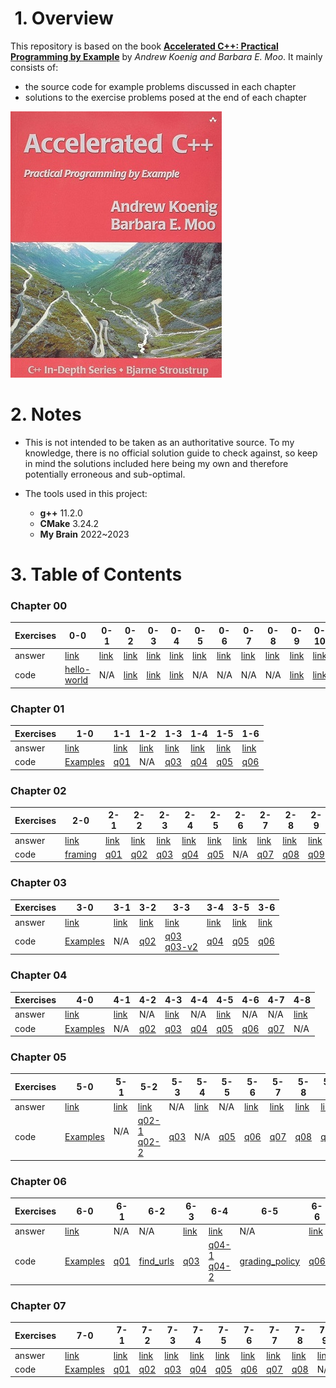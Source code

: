 #  1. Overview
This repository is based on the book [**Accelerated C++: Practical Programming by Example**](https://www.amazon.com/Accelerated-C-Practical-Programming-Example/dp/020170353X) by _Andrew Koenig and Barbara E. Moo_. It mainly consists of:
* the source code for example problems discussed in each chapter
* solutions to the exercise problems posed at the end of each chapter

![](book-cover.jpg)

# 2. Notes
* This is not intended to be taken as an authoritative source. To my knowledge, there is no official solution guide to check against, so keep in mind the solutions included here being my own and therefore potentially erroneous and sub-optimal.

* The tools used in this project:
	* **g++** 11.2.0
	* **CMake** 3.24.2
	* **My Brain** 2022~2023

# 3. Table of Contents
### Chapter 00
| Exercises | 0-0 | 0-1 | 0-2 | 0-3 | 0-4 | 0-5 | 0-6 | 0-7 | 0-8 | 0-9 | 0-10 |
|-----------|-----|-----|-----|-----|-----|-----|-----|-----|-----|-----|------|
| answer    | [link](/Chapter%2000#q0-0-compile-and-run-the-hello-world-program) | [link](/Chapter%2000#q0-1-what-does-the-following-statement-do) | [link](/Chapter%2000#q0-2-write-a-program-that-when-run-writes) | [link](/Chapter%2000#q0-3-the-string-literal-t-represents-a-tab-character-different-c-implementations-display-tabs-in-different-ways-experiment-with-your-implementation-to-learn-how-it-treats-tabs) | [link](/Chapter%2000#q0-4-write-a-program-that-when-run-writes-the-hello-world-program-as-its-output) | [link](/Chapter%2000#q0-5-is-this-a-valid-program-why-or-why-not) | [link](/Chapter%2000#q0-6-is-this-a-valid-program-why-or-why-not) | [link](/Chapter%2000#q0-7-what-about-this-one) | [link](/Chapter%2000#q0-8-and-this-one) | [link](/Chapter%2000#q0-9-what-is-the-shortest-valid-program) | [link](/Chapter%2000#q0-10-rewrite-the-hello-world-program-so-that-a-newline-occurs-everywhere-that-whitespace-is-allowed-in-the-program) |
| code      | [hello-world](/Chapter%2000/hello-world.cpp) | N/A | [link](/Chapter%2000/q02.cpp) | [link](/Chapter%2000/q03.cpp) | [link](/Chapter%2000/q04.cpp) | N/A | N/A | N/A | N/A | [link](/Chapter%2000/q09.cpp) | [link](/Chapter%2000/q10.cpp) |

### Chapter 01
| Exercises | 1-0 | 1-1 | 1-2 | 1-3 | 1-4 | 1-5 | 1-6 |
|-----------|-----|-----|-----|-----|-----|-----|-----|
| answer    | [link](/Chapter%2001/Exercises#q1-0-compile-execute-and-test-the-programs-in-this-chapter) | [link](/Chapter%2001/Exercises#q1-1-are-the-following-definitions-valid-why-or-why-not) | [link](/Chapter%2001/Exercises#q1-2-are-the-following-definitions-valid-why-or-why-not) | [link](/Chapter%2001/Exercises#q1-3-is-the-following-program-valid-if-so-what-does-it-do-if-not-why-not) | [link](/Chapter%2001/Exercises#q1-4-what-about-this-one-what-if-we-change--to--in-the-third-line-from-the-end) | [link](/Chapter%2001/Exercises#q1-5-is-this-program-valid-if-so-what-does-it-do-if-not-say-why-not-and-rewrite-it-to-be-valid) | [link](/Chapter%2001/Exercises#q1-6-what-does-the-following-program-do-if-when-it-asks-you-for-input-you-type-two-names-for-example-samuel-beckett-predict-the-behavior-before-running-the-program-then-try-it) |
| code      | [Examples](/Chapter%2001/Examples) | [q01](/Chapter%2001/Exercises/q01.cpp) | N/A | [q03](/Chapter%2001/Exercises/q03.cpp) | [q04](/Chapter%2001/Exercises/q04.cpp) | [q05](/Chapter%2001/Exercises/q05.cpp) | [q06](/Chapter%2001/Exercises/q06.cpp) |

### Chapter 02
| Exercises | 2-0 | 2-1 | 2-2 | 2-3 | 2-4 | 2-5 | 2-6 | 2-7 | 2-8 | 2-9 | 2-10 |
|-----------|-----|-----|-----|-----|-----|-----|-----|-----|-----|-----|------|
| answer    | [link](/Chapter%2002/Exercises#q2-0-compile-and-run-the-program-presented-in-this-chapter) | [link](/Chapter%2002/Exercises#q2-1-change-the-framing-program-so-that-it-writes-its-greeting-with-no-separation-from-the-frame) | [link](/Chapter%2002/Exercises#q2-2-change-the-framing-program-so-that-it-uses-a-different-amount-of-space-to-separate-the-sides-from-the-greeting-than-it-uses-to-separate-the-top-and-bottom-borders-from-the-greeting) | [link](/Chapter%2002/Exercises#q2-3-rewrite-the-framing-program-to-ask-the-user-to-supply-the-amount-of-spacing-to-leave-between-the-frame-and-the-greeting) | [link](/Chapter%2002/Exercises#q2-4-the-framing-program-writes-the-mostly-blank-lines-that-separate-the-borders-from-the-greeting-one-character-at-a-time-change-the-program-so-that-it-writes-all-the-spaces-needed-in-a-single-output-expression) | [link](/Chapter%2002/Exercises#q2-5-write-a-set-of--characters-so-that-they-form-a-square-a-rectangle-and-a-triangle) | [link](/Chapter%2002/Exercises#q2-6-what-does-the-following-code-do) | [link](/Chapter%2002/Exercises#q2-7-write-a-program-to-count-down-from-10-to--5) | [link](/Chapter%2002/Exercises#q2-8-write-a-program-to-generate-the-product-of-the-numbers-in-the-range-1-10) | [link](/Chapter%2002/Exercises#q2-9-write-a-program-that-asks-the-user-to-enter-two-numbers-and-tells-the-user-which-number-is-larger-than-the-other) | [link](/Chapter%2002/Exercises#q2-10-explain-each-of-the-uses-of-std-in-the-following-program) |
| code | [framing](/Chapter%2002/Examples/framing.cpp) | [q01](/Chapter%2002/Exercises/q01.cpp) | [q02](/Chapter%2002/Exercises/q02.cpp) | [q03](/Chapter%2002/Exercises/q03.cpp) | [q04](/Chapter%2002/Exercises/q04.cpp) | [q05](/Chapter%2002/Exercises/q05.cpp) | N/A | [q07](/Chapter%2002/Exercises/q07.cpp) | [q08](/Chapter%2002/Exercises/q08.cpp) | [q09](/Chapter%2002/Exercises/q09.cpp) | N/A |

### Chapter 03

| Exercises | 3-0 | 3-1 | 3-2 | 3-3 | 3-4 | 3-5 | 3-6 |
|-----------|-----|-----|-----|-----|-----|-----|-----|
| answer    | [link](/Chapter%2003/Exercises#q3-0-compile-execute-and-test-the-programs-in-this-chapter) | [link](/Chapter%2003/Exercises#q3-1-suppose-we-wish-to-find-the-median-of-a-collection-of-values-assume-that-we-have-read-some-of-the-values-so-far-and-that-we-have-no-idea-how-many-values-remain-to-be-readprove-that-we-cannot-afford-to-discard-any-of-the-values-that-we-have-read-hint-one-proof-strategy-is-to-assume-that-we-can-discard-a-value-and-then-find-values-for-the-unreadand-therefore-unknownpart-of-our-collection-that-would-cause-the-median-to-be-the-value-that-we-discarded) | [link](/Chapter%2003/Exercises#q3-2-write-a-program-to-compute-and-print-the-quartiles-that-is-the-quarter-of-the-numbers-with-the-largest-values-the-next-highest-quarter-and-so-on-of-a-set-of-integers) | [link](/Chapter%2003/Exercises#q3-3-write-a-program-to-count-how-many-times-each-distinct-word-appears-in-its-input) | [link](/Chapter%2003/Exercises#q3-4-write-a-program-to-report-the-length-of-the-longest-and-shortest-string-in-its-input) | [link](/Chapter%2003/Exercises#q3-5-write-a-program-that-will-keep-track-of-grades-for-several-students-at-once-the-program-could-keep-two-vectors-in-sync-the-first-should-hold-the-students-names-and-the-second-the-final-grades-that-can-be-computed-as-input-is-read-for-now-you-should-assume-a-fixed-number-of-homework-grades) | [link](/Chapter%2003/Exercises#q3-6-the-average-grade-computation-in-3136-might-divide-by-zero-if-the-student-didnt-enter-any-grades-division-by-zero-is-undefined-in-c-which-means-that-the-implementation-is-permitted-to-do-anything-it-likes-what-does-your-c-implementation-do-in-this-case-rewrite-the-program-so-that-its-behavior-does-not-depend-on-how-the-implementation-treats-division-by-zero) | 
| code      | [Examples](/Chapter%2003/Examples) | N/A | [q02](/Chapter%2003/Exercises/q02.cpp) | [q03](/Chapter%2003/Exercises/q03.cpp) <br/> [q03-v2](/Chapter%2003/Exercises/q03-v2.cpp) | [q04](/Chapter%2003/Exercises/q04.cpp) | [q05](/Chapter%2003/Exercises/q05.cpp) | [q06](/Chapter%2003/Exercises/q06.cpp) |

### Chapter 04
| Exercises | 4-0 | 4-1 | 4-2 | 4-3 | 4-4 | 4-5 | 4-6 | 4-7 | 4-8 |
|-----------|-----|-----|-----|-----|-----|-----|-----|-----|-----|
| answer    | [link](/Chapter%2004/Exercises#q4-0-compile-execute-and-test-the-programs-in-this-chapter) | [link](/Chapter%2004/Exercises#q4-1-we-noted-in-42365-that-it-is-essential-that-the-argument-types-in-a-call-to-max-match-exactly-will-the-following-code-work-if-there-is-a-problem-how-would-you-fix-it) | N/A |[link](/Chapter%2004/Exercises#q4-3-what-happens-if-we-rewrite-the-previous-program-to-allow-values-up-to-but-not-including-1000-but-neglect-to-change-the-arguments-to-setw-rewrite-the-program-to-be-more-robust-in-the-face-of-changes-that-allow-i-to-grow-without-adjusting-the-setw-arguments) | N/A | [link](/Chapter%2004/Exercises#q4-5-write-a-function-that-reads-words-from-an-input-stream-and-stores-them-in-a-vector-use-that-function-both-to-write-programs-that-count-the-number-of-words-in-the-input-and-to-count-how-many-times-each-word-occurred) | N/A | N/A | [link](/Chapter%2004/Exercises#q4-8-if-the-following-code-is-legal-what-can-we-infer-about-the-return-type-of-f) |
| code      | [Examples](/Chapter%2004/Examples) | N/A | [q02](/Chapter%2004/Exercises/q02.cpp) | [q03](/Chapter%2004/Exercises/q03.cpp) | [q04](/Chapter%2004/Exercises/q04.cpp) | [q05](/Chapter%2004/Exercises/q05.cpp) | [q06](/Chapter%2004/Exercises/q06.cpp) | [q07](/Chapter%2004/Exercises/q07.cpp) | N/A |

### Chapter 05
| Exercises | 5-0 | 5-1 | 5-2 | 5-3 | 5-4 | 5-5 | 5-6 | 5-7 | 5-8 | 5-9 | 5-10 | 5-11 |
|-----------|-----|-----|-----|-----|-----|-----|-----|-----|-----|-----|------|------|
| answer    | [link](/Chapter%2005/Exercises#q5-0-compile-execute-and-test-the-programs-in-this-chapter) | [link](/Chapter%2005/Exercises#q5-1-design-and-implement-a-program-to-produce-a-permuted-index) | [link](/Chapter%2005/Exercises#q5-2-write-the-complete-new-version-of-the-student-grading-program-which-extracts-records-for-failing-students-using-vectors-write-another-that-uses-lists-measure-the-performance) | N/A | [link](/Chapter%2005/Exercises#q5-4-look-again-at-the-driver-functions-you-wrote-in-the-previous-exercise-note-that-it-is-possible-to-write-a-driver-that-differs-only-in-the-declaration-of-the-type-for-the-data-structure-that-holds-the-input-file-if-your-vector-and-list-test-drivers-differ-in-any-other-way-rewrite-them-so-that-they-differ-only-in-this-declaration) | N/A | [link](/Chapter%2005/Exercises#q5-6-rewrite-the-extract_fails-function-from-51177-so-that-instead-of-erasing-each-failing-student-from-the-input-vector-v-it-copies-the-records-for-the-passing-students-to-the-beginning-of-v-and-then-uses-the-resize-function-to-remove-the-extra-elements-from-the-end-of-v-how-does-the-performance-of-this-version-compare-with-the-one-in-51177) | [link](/Chapter%2005/Exercises#q5-7-given-the-implementation-of-frame-in-58193-and-the-code-fragment-below-describe-what-happens-in-this-call-in-particular-trace-through-how-both-the-width-function-and-the-frame-function-operate-now-run-this-code-if-the-results-differ-from-your-expectations-first-understand-why-your-expectations-and-the-program-differ-and-then-change-one-to-match-the-other) | [link](/Chapter%2005/Exercises#q5-8-in-the-hcat-function-from-58395-what-would-happen-if-we-defined-s-outside-the-scope-of-the-while-rewrite-and-execute-the-program-to-confirm-your-hypothesis) | [link](/Chapter%2005/Exercises#q5-9-write-a-program-to-write-the-lowercase-words-in-the-input-followed-by-the-uppercase-words) | N/A | N/A |
| code      | [Examples](/Chapter%2005/Examples) | N/A  | [q02-1](/Chapter%2005/Exercises/q02-1.cpp)<br/>[q02-2](/Chapter%2005/Exercises/q02-2.cpp) | [q03](/Chapter%2005/Exercises/q03.cpp) | N/A | [q05](/Chapter%2005/Exercises/q05.cpp) | [q06](/Chapter%2005/Exercises/q06.cpp) | [q07](/Chapter%2005/Exercises/q07.cpp) | [q08](/Chapter%2005/Exercises/q08.cpp) | [q09](/Chapter%2005/Exercises/q09.cpp) | [q10](/Chapter%2005/Exercises/q10.cpp) | N/A |

### Chapter 06
| Exercises | 6-0 | 6-1 | 6-2 | 6-3 | 6-4 | 6-5 | 6-6 | 6-7 | 6-8 | 6-9 |
|-----------|-----|-----|-----|-----|-----|-----|-----|-----|-----|-----|
| answer    | [link](/Chapter%2006/Exercises#q6-0-compile-execute-and-test-the-programs-in-this-chapter) | N/A | N/A | [link](/Chapter%2006/Exercises#q6-3-what-does-the-program-fragment-below-do-write-a-program-that-contains-this-fragment-and-compile-and-execute-it) | [link](/Chapter%2006/Exercises#q6-4-correct-the-program-you-wrote-in-the-previous-exercise-to-copy-from-u-into-v-there-are-at-least-two-possible-ways-to-correct-the-program-implement-both-and-describe-the-relative-advantages-and-disadvantages-of-each-approach) | N/A | [link](/Chapter%2006/Exercises#q6-6-note-that-the-function-from-the-previous-exercise-and-the-functions-from-622113-and-623115-do-the-same-task-merge-these-three-analysis-functions-into-a-single-function) | [link](/Chapter%2006/Exercises#q6-7-the-portion-of-the-grading-analysis-program-from-621110-that-read-and-classified-student-records-depending-on-whether-they-did-or-did-not-do-all-the-homework-is-similar-to-the-problem-we-solved-in-extract_fails-write-a-function-to-handle-this-subproblem) | [link](/Chapter%2006/Exercises#q6-8-write-a-single-function-that-can-be-used-to-classify-students-based-on-criteria-of-your-choice-test-this-function-by-using-it-in-place-of-the-extract_fails-program-and-use-it-in-the-program-to-analyze-student-grades) | [link](/Chapter%2006/Exercises#q6-9-use-a-library-algorithm-to-concatenate-all-the-elements-of-a-vectorstring) |
| code      | [Examples](/Chapter%2006/Examples) | [q01](/Chapter%2006/Exercises/q01.cpp) | [find_urls](/Chapter%2006/Examples/Analyzing_Strings/find_URLs_driver.cpp) | [q03](/Chapter%2006/Exercises/q03.cpp) | [q04-1](/Chapter%2006/Exercises/q04-1.cpp)<br/>[q04-2](/Chapter%2006/Exercises/q04-2.cpp)| [grading_policy](/Chapter%2006/Examples/Grading_System/src/grading_policy.cpp) | [q06](/Chapter%2006/Exercises/q06.cpp) | [q07](/Chapter%2006/Exercises/q07.cpp) | [q08](/Chapter%2006/Exercises/q08.cpp) | [q09](/Chapter%2006/Exercises/q09.cpp) | 

### Chapter 07
| Exercises | 7-0 | 7-1 | 7-2 | 7-3 | 7-4 | 7-5 | 7-6 | 7-7 | 7-8 | 7-9 |
|-----------|-----|-----|-----|-----|-----|-----|-----|-----|-----|-----|
| answer    | [link](/Chapter%2007/Exercises/README.md#q7-0-compile-execute-and-test-the-programs-in-this-chapter) | [link](/Chapter%2007/Exercises/README.md#q7-1-extend-the-program-from-72124-to-produce-its-output-sorted-by-occurrence-count-that-is-the-output-should-group-all-the-words-that-occur-once-followed-by-those-that-occur-twice-and-so-on) | [link](/Chapter%2007/Exercises/README.md#q7-2-extend-the-program-in-42364-to-assign-letter-grades-by-ranges-the-output-should-list-how-many-students-fall-into-each-category) | [link](/Chapter%2007/Exercises/README.md#q7-3-the-cross-reference-program-from-73126-could-be-improved-as-it-stands-if-a-word-occurs-more-than-once-on-the-same-input-line-the-program-will-report-that-line-multiple-times-change-the-code-so-that-it-detects-multiple-occurrences-of-the-same-line-number-and-inserts-the-line-number-only-once) | [link](/Chapter%2007/Exercises/README.md#q7-4-the-output-produced-by-the-cross-reference-program-will-be-ungainly-if-the-input-file-is-large-rewrite-the-program-to-break-up-the-output-if-the-lines-get-too-long) | [link](/Chapter%2007/Exercises/README.md#q7-5-reimplement-the-grammar-program-using-a-list-as-the-data-structure-in-which-we-build-the-sentence) | [link](/Chapter%2007/Exercises/README.md#q7-6-reimplement-the-gen_sentence-program-using-two-vectors-one-will-hold-the-fully-unwound-generated-sentence-and-the-other-will-hold-the-rules-and-will-be-used-as-a-stack-do-not-use-any-recursive-calls) | [link](/Chapter%2007/Exercises/README.md#q7-7-change-the-driver-for-the-cross-reference-program-so-that-it-writes-line-if-there-is-only-one-line-and-lines-otherwise) | [link](/Chapter%2007/Exercises/README.md#q7-8-change-the-cross-reference-program-to-find-all-the-urls-in-a-file-and-write-all-the-lines-on-which-each-distinct-url-occurs) | [link](/Chapter%2007/Exercises/README.md#q7-9-difficult-the-implementation-of-nrand-in-744135-will-not-work-for-arguments-greater-than-rand_max-usually-this-restriction-is-no-problem-because-rand_max-is-often-the-largest-possible-integer-anyway-nevertheless-there-are-implementations-under-which-rand_max-is-much-smaller-than-the-largest-possible-integer-for-example-it-is-not-uncommon-for-rand_max-to-be-32767-215--1-and-the-largest-possible-integer-to-be-2147483647-231--1-reimplement-nrand-so-that-it-works-well-for-all-values-of-n) |
| code      |[Examples](/Chapter%2007/Examples) | [q01](/Chapter%2007/Exercises/q01.cpp) | [q02](/Chapter%2007/Exercises/q02.cpp) | [q03](/Chapter%2007/Exercises/q03.cpp) | [q04](/Chapter%2007/Exercises/q04.cpp) | [q05](/Chapter%2007/Exercises/q05.cpp) | [q06](/Chapter%2007/Exercises/q06.cpp) | [q07](/Chapter%2007/Exercises/q07.cpp) | [q08](/Chapter%2007/Exercises/q08.cpp) | N/A | 
